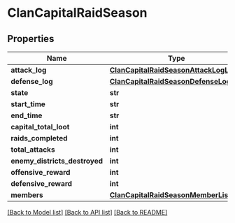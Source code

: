 # ClanCapitalRaidSeason

## Properties
Name | Type | Description | Notes
------------ | ------------- | ------------- | -------------
**attack_log** | [**ClanCapitalRaidSeasonAttackLogList**](ClanCapitalRaidSeasonAttackLogList.md) |  | [optional] 
**defense_log** | [**ClanCapitalRaidSeasonDefenseLogList**](ClanCapitalRaidSeasonDefenseLogList.md) |  | [optional] 
**state** | **str** |  | [optional] 
**start_time** | **str** |  | [optional] 
**end_time** | **str** |  | [optional] 
**capital_total_loot** | **int** |  | [optional] 
**raids_completed** | **int** |  | [optional] 
**total_attacks** | **int** |  | [optional] 
**enemy_districts_destroyed** | **int** |  | [optional] 
**offensive_reward** | **int** |  | [optional] 
**defensive_reward** | **int** |  | [optional] 
**members** | [**ClanCapitalRaidSeasonMemberList**](ClanCapitalRaidSeasonMemberList.md) |  | [optional] 

[[Back to Model list]](../README.md#documentation-for-models) [[Back to API list]](../README.md#documentation-for-api-endpoints) [[Back to README]](../README.md)


